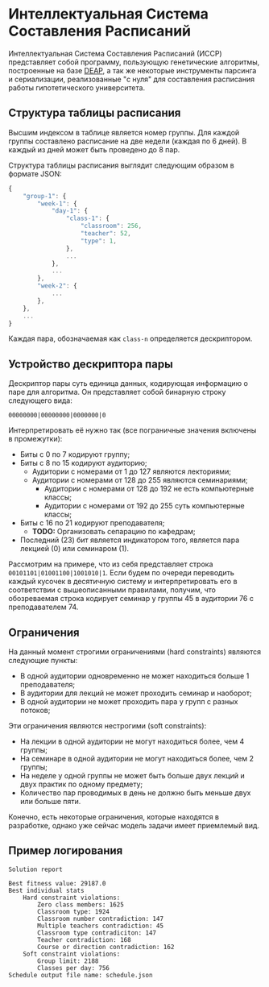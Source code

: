 # Интеллектуальная Система Составления Расписаний

Интеллектуальная Система Составления Расписаний (ИССР) представляет собой 
программу, пользующую генетические алгоритмы, построенные на базе [DEAP](https://github.com/DEAP/deap), 
а так же некоторые инструменты парсинга и сериализации, реализованные "с нуля" 
для составления расписания работы гипотетического университета.

## Структура таблицы расписания

Высшим индексом в таблице является номер группы. Для каждой группы составлено 
расписание на две недели (каждая по 6 дней). В каждый из дней может быть 
проведено до 8 пар.

Структура таблицы расписания выглядит следующим образом в формате JSON:
```js
{
    "group-1": {
        "week-1": {
            "day-1": {
                "class-1": {
                    "classroom": 256,
                    "teacher": 52,
                    "type": 1,
                },
                ...
            },
            ...
        },
        "week-2": {
            ...
        },
    },
    ...
}
```

Каждая пара, обозначаемая как `class-n` определяется дескриптором.

## Устройство дескриптора пары

Дескриптор пары суть единица данных, кодирующая информацию о паре для алгоритма.
Он представляет собой бинарную строку следующего вида:
```
00000000|00000000|0000000|0
```

Интерпретировать её нужно так (все пограничные значения включены в промежутки):
- Биты с 0 по 7 кодируют группу;
- Биты с 8 по 15 кодируют аудиторию;
    - Аудитории с номерами от 1 до 127 являются лекториями;
    - Аудитории с номерами от 128 до 255 являются семинариями;
        - Аудитории с номерами от 128 до 192 не есть компьютерные классы;
        - Аудитории с номерами от 192 до 255 суть компьютерные классы;
- Биты с 16 по 21 кодируют преподавателя;
    - **TODO:** Организовать сепарацию по кафедрам; 
- Последний (23) бит является индикатором того, является пара лекцией (0) или семинаром (1).

Рассмотрим на примере, что из себя представляет строка 
`00101101|01001100|1001010|1`.
Если будем по очереди переводить каждый кусочек в десятичную систему и 
интерпретировать его в соответствии с вышеописанными правилами, получим, что 
обозреваемая строка кодирует семинар у группы 45 в аудитории 76 с 
преподавателем 74.

## Ограничения

На данный момент строгими ограничениями (hard constraints) являются следующие 
пункты:
- В одной аудитории одновременно не может находиться больше 1 преподавателя;
- В аудитории для лекций не может проходить семинар и наоборот;
- В одной аудитории не может проходить пара у групп с разных потоков;

Эти ограничения являются нестрогими (soft constraints):
- На лекции в одной аудитории не могут находиться более, чем 4 группы;
- На семинаре в одной аудитории не могут находиться более, чем 2 группы;
- На неделе у одной группы не может быть больше двух лекций и двух практик по одному предмету;
- Количество пар проводимых в день не должно быть меньше двух или больше пяти.

Конечно, есть некоторые ограничения, которые находятся в разработке, однако уже 
сейчас модель задачи имеет приемлемый вид.

## Пример логирования

```
Solution report

Best fitness value: 29187.0
Best individual stats
    Hard constraint violations:
        Zero class members: 1625
        Classroom type: 1924
        Classroom number contradiction: 147
        Multiple teachers contradiction: 45
        Classroom type contradiciton: 147
        Teacher contradiction: 168
        Course or direction contradiction: 162
    Soft constraint violations:
        Group limit: 2188
        Classes per day: 756
Schedule output file name: schedule.json
```

